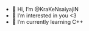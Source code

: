 - 👋 Hi, I’m @KraKeNsaiyajiN
- 👀 I’m interested in you <3
- 🌱 I’m currently learning C++


<!---
KraKeNsaiyajiN/KraKeNsaiyajiN is a ✨ special ✨ repository because its `README.md` (this file) appears on your GitHub profile.
You can click the Preview link to take a look at your changes.
--->
